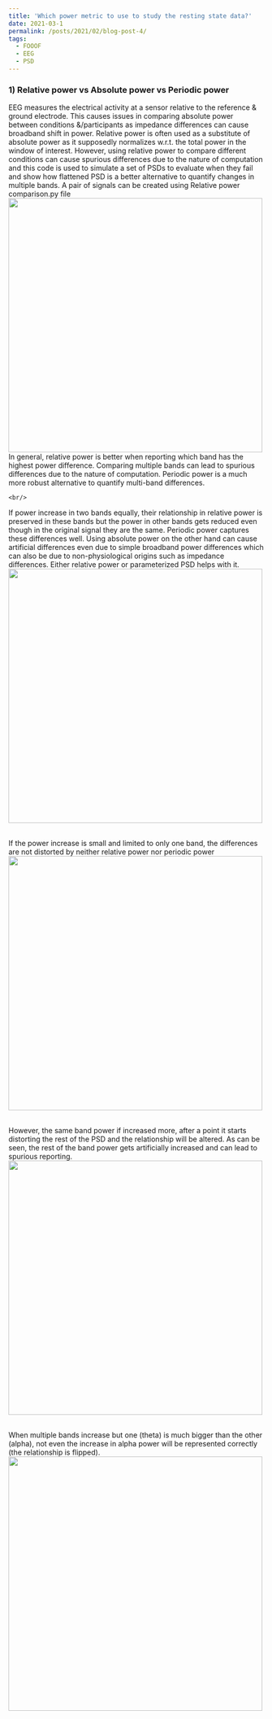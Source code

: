 ```yaml
---
title: 'Which power metric to use to study the resting state data?'
date: 2021-03-1
permalink: /posts/2021/02/blog-post-4/
tags:
  - FOOOF
  - EEG
  - PSD
---
```



### 1) Relative power vs Absolute power vs Periodic power 
EEG measures the electrical activity at a sensor relative to the 
  reference & ground electrode. This causes issues in comparing absolute power
  between conditions &/participants as impedance differences can cause 
  broadband shift in power. Relative power is often used as a substitute of
  absolute power as it supposedly normalizes w.r.t. the total power in the 
  window of interest. However, using relative power to compare different 
  conditions can cause spurious differences due to the nature of computation 
  and this code is used to simulate a set of PSDs to evaluate when they fail
  and show how flattened PSD is a better alternative to quantify changes in
  multiple bands. A pair of signals can be created using Relative power comparison.py file
  <br/><img src='https://github.com/akshaysravindran/FOOOF-Parameterized-PSD-testing/images/rel_power.jpg' width=500 align=center>
  <br/> 
  In general, relative power is better when reporting which band has the highest power difference. Comparing multiple bands can lead to spurious differences due to the nature of computation. Periodic power is a much more robust alternative to quantify multi-band differences.
  
    <br/>
    
 If power increase in two bands equally, their relationship in relative power is preserved in these bands but the power in other bands gets reduced even though in the original signal they are the same. Periodic power captures these differences well. Using absolute power on the other hand can cause artificial differences even due to simple broadband power differences which can also be due to non-physiological origins such as impedance differences.  Either relative power or parameterized PSD helps with it.
   <br/><img src='https://github.com/akshaysravindran/FOOOF-Parameterized-PSD-testing/images/1.jpg' width=500 align=center>
 
 
   <br/>    
 If the power increase is small and limited to only one band, the differences are not distorted by neither relative power nor periodic power
    <br/><img src='https://github.com/akshaysravindran/FOOOF-Parameterized-PSD-testing/images/2.jpg' width=500 align=center>
    
   <br/>        However, the same band power if increased more, after a point it starts distorting the rest of the PSD and the relationship will be altered. As can be seen, the rest of the band power gets artificially increased and can lead to spurious reporting.
       <br/><img src='https://github.com/akshaysravindran/FOOOF-Parameterized-PSD-testing/images/3.jpg' width=500 align=center>
       
       
 <br/> When multiple bands increase but one (theta) is much bigger than the other (alpha), not even the increase in alpha power will be represented correctly (the relationship is flipped).
       <br/><img src='https://github.com/akshaysravindran/FOOOF-Parameterized-PSD-testing/images/4.jpg' width=500 align=center> <br/>  
       
